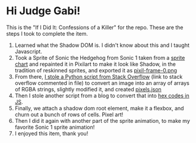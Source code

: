 # Hi Judge Gabi!

This is the "If I Did It: Confessions of a Killer" for the repo. These are the steps I took to complete the item.

1. Learned what the Shadow DOM is. I didn't know about this and I taught Javascript.
2. Took a Sprite of Sonic the Hedgehog from Sonic 1 taken from a [sprite chart](https://www.spriters-resource.com/sega_genesis_32x/sonicth1/sheet/21628/) and repainted it in Pixilart to make it look like Shadow, in the tradition of reskinned sprites, and exported it as [pixil-frame-0.png](imageConversion/pixil-frame-0.png)
3. From there, [I stole a Python script from Stack Overflow](imageConversion/index.py) (link to stack overflow commented in file) to convert an image into an array of arrays of RGBA strings, slightly modified it, and created [pixels.json](imageConversion/pixels.json)
4. Then I stole another script from a blog to convert that into [hex codes in JS](rgbatohex.js).
5. Finally, we attach a shadow dom root element, make it a flexbox, and churn out a bunch of rows of cells. Pixel art!
6. Then I did it again with another part of the sprite animation, to make my favorite Sonic 1 sprite animation!
7. I enjoyed this item, thank you!